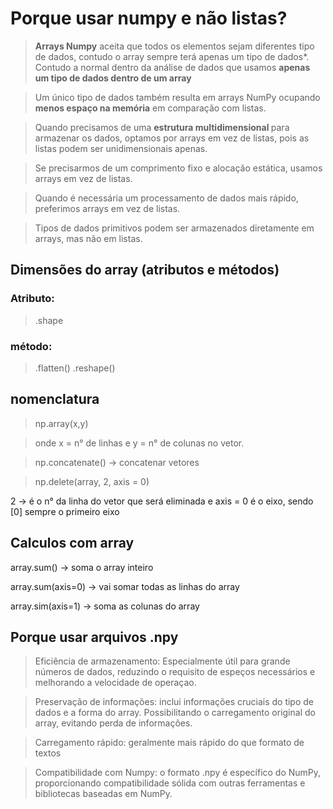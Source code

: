 # Porque usar numpy e não listas? 

> <b>Arrays Numpy</b> aceita que todos os elementos sejam diferentes tipo de dados, contudo o array sempre terá apenas um tipo de dados*. Contudo a normal dentro da análise de dados que usamos <b> apenas um tipo de dados dentro de um array </b>

> Um único tipo de dados também resulta em arrays NumPy ocupando <b> menos espaço na memória</b> em comparação com listas. 

> Quando precisamos de uma <b> estrutura multidimensional </b> para armazenar os dados, optamos por arrays em vez de listas, pois as listas podem ser unidimensionais apenas. 

> Se precisarmos de um comprimento fixo e alocação estática, usamos arrays em vez de listas.

> Quando é necessária um processamento de dados mais rápido, preferimos arrays em vez de listas. 

> Tipos de dados primitivos podem ser armazenados diretamente em arrays, mas não em listas. 

## Dimensões do array (atributos e métodos)

### Atributo: 
> .shape

### método:
> .flatten()
> .reshape()


## nomenclatura

>np.array(x,y)

>onde x = n° de linhas e y = n° de colunas no vetor.

>np.concatenate() -> concatenar vetores

>np.delete(array, 2, axis = 0)

2 -> é o n° da linha do vetor que será eliminada e axis = 0 é o eixo, sendo [0] sempre o primeiro eixo 


## Calculos com array

array.sum() -> soma o array inteiro

array.sum(axis=0) -> vai somar todas as linhas do array 

array.sim(axis=1) -> soma as colunas do array

## Porque usar arquivos .npy

> Eficiência de armazenamento: Especialmente útil para grande números de dados, reduzindo o requisito de espeços necessários e melhorando a velocidade de operaçao.

> Preservação de informações: inclui informações cruciais do tipo de dados e a forma do array. Possibilitando o carregamento original do array, evitando perda de informações.

> Carregamento rápido: geralmente mais rápido do que formato de textos

> Compatibilidade com Numpy: o formato .npy é específico do NumPy, proporcionando compatibilidade sólida com outras ferramentas e bibliotecas baseadas em NumPy.  
